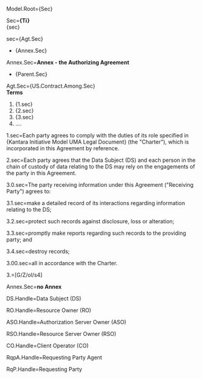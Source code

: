 Model.Root={Sec}

Sec=<b>{Ti}</b><br>{sec}

sec={Agt.Sec}<ul><li>{Annex.Sec}</ul>

Annex.Sec=<b>Annex - the Authorizing Agreement</b><ul><li>{Parent.Sec}</ul>

Agt.Sec={US.Contract.Among.Sec}<br><b>Terms</b><ol><li>{1.sec}<li>{2.sec}<li>{3.sec}<li>....</ol>

1.sec=Each party agrees to comply with the duties of its role specified in {Kantara Initiative Model UMA Legal Document} (the "Charter"), which is incorporated in this Agreement by reference.

2.sec=Each party agrees that the Data Subject (DS) and each person in the chain of custody of data relating to the DS may rely on the engagements of the party in this Agreement.

3.0.sec=The party receiving information under this Agreement ("Receiving Party") agrees to:

3.1.sec=make a detailed record of its interactions regarding information relating to the DS;

3.2.sec=protect such records against disclosure, loss or alteration;

3.3.sec=promptly make reports regarding such records to the providing party; and

3.4.sec=destroy records;

3.00.sec=all in accordance with the Charter.

3.=[G/Z/ol/s4]

Annex.Sec=<b>no Annex</b>

DS.Handle=Data Subject (DS)

RO.Handle=Resource Owner (RO)

ASO.Handle=Authorization Server Owner (ASO)  

RSO.Handle=Resource Server Owner (RSO)

CO.Handle=Client Operator (CO)

RqpA.Handle=Requesting Party Agent

RqP.Handle=Requesting Party